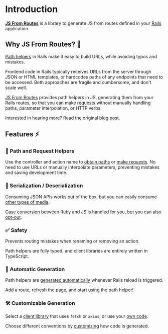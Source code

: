 [library]: https://github.com/ElMassimo/js_from_routes
[motivation]: /motivation
[rails]: http://rubyonrails.org/
[blog post]: https://maximomussini.com/posts/js-from-routes/
[path helpers]: https://guides.rubyonrails.org/routing.html#path-and-url-helpers

[codegen]: /guide/codegen
[client]: /client/
[config]: /config/
[paths]: /client/#passing-parameters
[requests]: /client/#submitting-data
[case conversion]: /client/#disabling-case-conversion
[responseAs]: /config/#responseAs

# Introduction

[__JS From Routes__][library] is a library to generate JS from routes defined in your [Rails] application.

## Why JS From Routes? 🤔

[Path helpers] in Rails make it easy to build URLs, while avoiding typos and mistakes.

Frontend code in Rails typically receives URLs from the server through JSON or HTML templates, or hardcodes paths of any endpoints that need to be accessed. Both approaches are fragile and cumbersome, and don't scale well.

[JS From Routes][library] provides path helpers in JS, generating them from your Rails routes, so that you can make requests without manually handling paths, parameter interpolation, or HTTP verbs.

Interested in hearing more? Read the original [blog post].

## Features ⚡️

### 🚀 Path and Request Helpers

  Use the controller and action name to [obtain paths][paths] or [make requests][requests]. No need to use URLs or manually interpolate parameters, preventing mistakes and saving development time.

### 🔁 Serialization / Deserialization

  Consuming JSON APIs works out of the box, but you can easily consume [other types of media][responseAs].

  [Case conversion] between Ruby and JS is handled for you, but you can also [opt-out][case conversion].

### ✅ Safety

  Prevents routing mistakes when renaming or removing an action.

  Path helpers are fully typed, and client libraries are entirely written in TypeScript.

### 🤖 Automatic Generation

  Path helpers are [generated automatically][codegen] whenever Rails reload is triggered.

  Add a route, refresh the page, and start using the path helper!

### 🛠 Customizable Generation

  Select a [client library][client] that uses `fetch` or `axios`, or use your [own code][client].

  Choose different conventions by [customizing][codegen] how code is generated.
